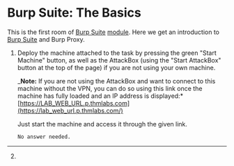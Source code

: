 # Burp Suite: The Basics

This is the first room of [Burp Suite](Burp%20Suite.md) [module](modules.md). Here we get an introduction to [Burp Suite](Burp%20Suite.md) and Burp Proxy.

1. Deploy the machine attached to the task by pressing the green "Start Machine" button, as well as the AttackBox (using the "Start AttackBox" button at the top of the page) if you are not using your own machine.  

    _**Note:** If you are not using the AttackBox and want to connect to this machine without the VPN, you can do so using this link once the machine has fully loaded and an IP address is displayed:*[https://LAB_WEB_URL.p.thmlabs.com](https://lab_web_url.p.thmlabs.com/)
    
    Just start the machine and access it through the given link.
    
    ```
    No answer needed.
    ```

---

2. 
